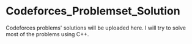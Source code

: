 # Codeforces_Problemset_Solution
Codeforces problems' solutions will be uploaded here. I will try to solve most of the problems using C++.
